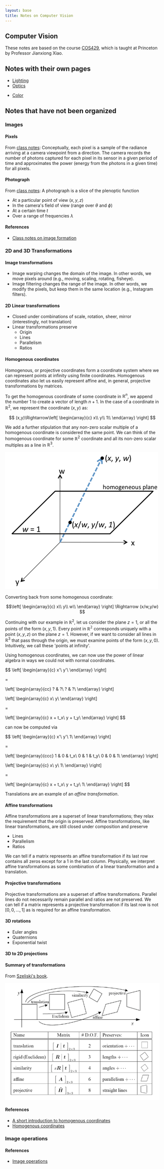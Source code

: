 ```yaml
---
layout: base
title: Notes on Computer Vision
---
```


## Computer Vision

These notes are based on the course [COS429](http://vision.princeton.edu/courses/COS429/2014fa/), which is taught at Princeton by Professor Jianxiong Xiao.

## Notes with their own pages
- [Lighting](lighting.html)
- [Optics](optics.html)
<!-- - [Homogenous coordinates](homogenous-coordinates.html) -->
- [Color](color.html)

## Notes that have not been organized

### Images

#### Pixels
From [class notes](http://vision.princeton.edu/courses/COS429/2014fa/slides/02_camera/): Conceptually, each pixel is a sample of the radiance arriving at a camera viewpoint from a direction. The camera records the number of photons captured for each pixel in its sensor in a given period of time and approximates the power (energy from the photons in a given time) for all pixels.

#### Photograph
From [class notes](http://vision.princeton.edu/courses/COS429/2014fa/slides/02_camera/): A photograph is a slice of the plenoptic function 

- At a particular point of view $(x,y,z)$
- In the camera's field of view (range over $\theta$ and $\phi$)
- At a certain time $t$
- Over a range of frequencies $\lambda$

#### References
- [Class notes on image formation](http://vision.princeton.edu/courses/COS429/2014fa/slides/02_camera/)

### 2D and 3D Transformations

#### Image transformations
- Image warping changes the domain of the image. In other words, we move pixels around (e.g., moving, scaling, rotating, fisheye).
- Image filtering changes the range of the image. In other words, we modify the pixels, but keep them in the same location (e.g., Instagram filters).

#### 2D Linear transformations
- Closed under combinations of scale, rotation, sheer, mirror (interestingly, not translation)
- Linear transformations preserve
  - Origin
  - Lines
  - Parallelism
  - Ratios

#### Homogenous coordinates
Homogenous, or projective coordinates form a coordinate system where we can represent points at infinity using finite coordinates. Homogenous coordinates also let us easily represent affine and, in general, projective transformations by matrices.

To get the homogenous coordinate of some coordinate in $\mathbb{R}^n$, we append the number 1 to create a vector of length $n+1$. In the case of a coordinate in $\mathbb{R}^2$, we represent the coordinate $(x,y)$ as:

$$
(x,y)\Rightarrow\left[
\begin{array}{c}
x\\
y\\
1\\
\end{array}
\right]
$$

We add a further stipulation that any non-zero scalar multiple of a homogenous coordinate is considered the same point. We can think of the homogenous coordinate for some $\mathbb{R}^2$ coordinate and all its non-zero scalar multiples as a line in $\mathbb{R}^3$.

![homogenous-coordinates.png](homogenous-coordinates.png)

Converting back from some homogenous coordinate:

$$\left[
\begin{array}{c}
x\\
y\\
w\\
\end{array}
\right] \Rightarrow (x/w,y/w)
$$

Continuing with our example in $\mathbb{R}^2$, let us consider the plane $z=1$, or all the points of the form $(x,y,1)$. Every point in $\mathbb{R^2}$ corresponds uniquely with a point $(x,y,z)$ on the plane $z=1$. However, if we want to consider all lines in $\mathbb{R}^3$ that pass through the origin, we must examine points of the form $(x,y,0)$. Intuitively, we call these 'points at infinity'.

Using homogenous coordinates, we can now use the power of linear algebra in ways we could not with normal coordinates.

$$
\left[
\begin{array}{c}
x'\\
y'\\
\end{array}
\right]

=

\left[
\begin{array}{cc}
? & ?\\
? & ?\\
\end{array}
\right] 

\left[
\begin{array}{c}
x\\
y\\
\end{array}
\right]

=

\left[
\begin{array}{c}
x + t_x\\
y + t_y\\
\end{array}
\right]
$$

can now be computed via

$$
\left[
\begin{array}{c}
x'\\
y'\\
1\\
\end{array}
\right]

=

\left[
\begin{array}{ccc}
1 & 0 & t_x\\
0 & 1 & t_y\\
0 & 0 & 1\\
\end{array}
\right] 

\left[
\begin{array}{c}
x\\
y\\
1\\
\end{array}
\right]

=

\left[
\begin{array}{c}
x + t_x\\
y + t_y\\
1\\
\end{array}
\right]
$$

Translations are an example of an _affine transformation_.

#### Affine transformations
Affine transformations are a superset of linear transformations; they relax the requirement that the origin is preserved. Affine transformations, like linear transformations, are still closed under composition and preserve

- Lines
- Parallelism
- Ratios

We can tell if a matrix represents an affine transformation if its last row contains all zeros except for a 1 in the last column. Physically, we interpret affine transformations as some combination of a linear transformation and a translation.

#### Projective transformations
Projective transformations are a superset of affine transformations. Parallel lines do not necessarily remain parallel and ratios are not preserved. We can tell if a matrix represents a projective transformation if its last row is not $[0,0,\ldots,1]$ as is required for an affine transformation.

#### 3D rotations
- Euler angles
- Quaternions
- Exponential twist

#### 3D to 2D projections

#### Summary of transformations
From [Szeliski's book](http://szeliski.org/Book/drafts/SzeliskiBook_20100903_draft.pdf).

![transformations.png](transformations.png)

#### References
- [A short introduction to homogenous coordinates](http://ais.informatik.uni-freiburg.de/teaching/ws13/mapping/pdf/slam02-homegenous.pdf)
- [Homogenous coordinates](http://www.cs.mtu.edu/~shene/COURSES/cs3621/NOTES/geometry/homo-coor.html)

### Image operations

#### References
- [Image operations](http://www.cs.virginia.edu/~gfx/Courses/2011/IntroGraphics/lectures/3-Image.pdf)